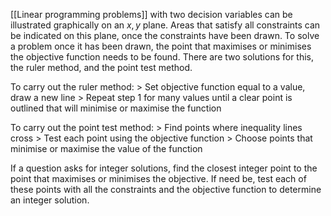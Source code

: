 [[Linear programming problems]] with two decision variables can be illustrated graphically on an $x,y$ plane. Areas that satisfy all constraints can be indicated on this plane, once the constraints have been drawn. To solve a problem once it has been drawn, the point that maximises or minimises the objective function needs to be found. There are two solutions for this, the ruler method, and the point test method.

To carry out the ruler method:
\> Set objective function equal to a value, draw a new line
\> Repeat step 1 for many values until a clear point is outlined that will minimise or maximise the function

To carry out the point test method:
\> Find points where inequality lines cross
\> Test each point using the objective function
\> Choose points that minimise or maximise the value of the function

If a question asks for integer solutions, find the closest integer point to the point that maximises or minimises the objective. If need be, test each of these points with all the constraints and the objective function to determine an integer solution.
